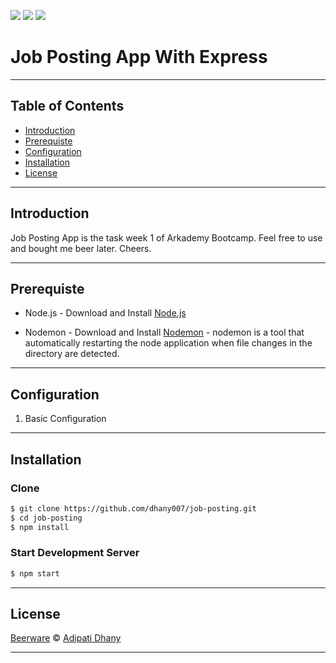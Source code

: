 ![](https://img.shields.io/badge/Code%20Style-Standard-yellow.svg)
![](https://img.shields.io/badge/Dependencies-Express-green.svg)
![](https://img.shields.io/badge/License-Beerware-yellowgreen.svg)

# Job Posting App With Express

---

## Table of Contents

- [Introduction](#introduction)
- [Prerequiste](#prerequiste)
- [Configuration](#configuration)
- [Installation](#installation)
- [License](#license)

---

## Introduction

Job Posting App is the task week 1 of Arkademy Bootcamp. Feel free to use and bought me beer later. Cheers.

---

## Prerequiste

- Node.js - Download and Install [Node.js](https://nodejs.org/en/)

- Nodemon - Download and Install [Nodemon](https://nodemon.io/) - nodemon is a tool that automatically restarting the node application when file changes in the directory are detected.

---

## Configuration
<ol>
  <li>Basic Configuration</li>
</ol>

---

## Installation
### Clone
```bash
$ git clone https://github.com/dhany007/job-posting.git
$ cd job-posting
$ npm install
```
### Start Development Server
```bash
$ npm start
```

---

## License

[Beerware](https://en.wikipedia.org/wiki/Beerware "Beerware") © [Adipati Dhany](https://github.com/dhany007 "Adipati Dhany")

---

